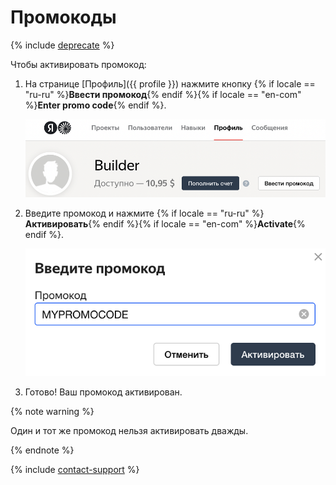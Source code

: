 # Промокоды

{% include [deprecate](../../_includes/deprecate.md) %}

Чтобы активировать промокод:

1. На странице [Профиль]({{ profile }}) нажмите кнопку {% if locale == "ru-ru" %}**Ввести промокод**{% endif %}{% if locale == "en-com" %}**Enter promo code**{% endif %}.

    ![](../_images/promocodes/find-promocode.png)

1. Введите промокод и нажмите {% if locale == "ru-ru" %}**Активировать**{% endif %}{% if locale == "en-com" %}**Activate**{% endif %}.

    ![](../_images/promocodes/enter-promocode.png)

1. Готово! Ваш промокод активирован.

{% note warning %}

Один и тот же промокод нельзя активировать дважды.

{% endnote %}

{% include [contact-support](../_includes/contact-support.md) %}